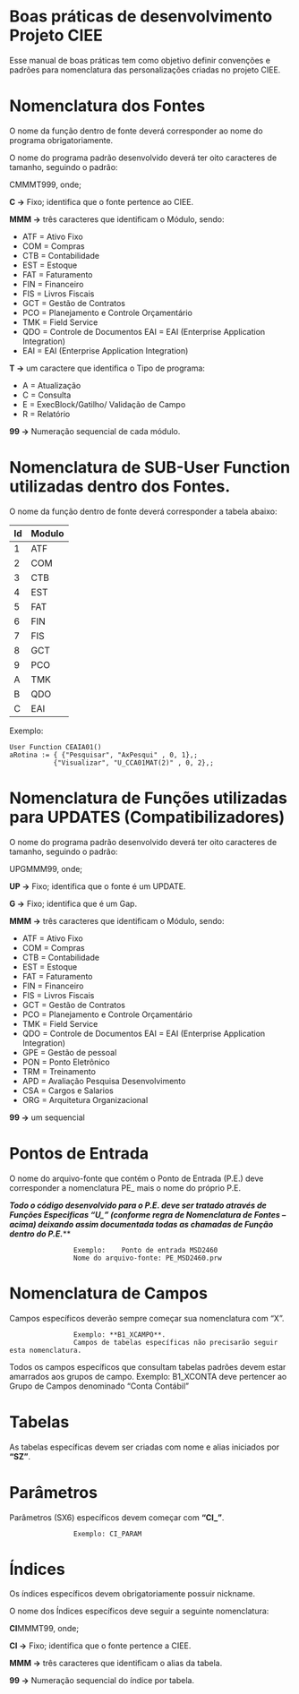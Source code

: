 # **Boas práticas de desenvolvimento Projeto CIEE**

Esse manual de boas práticas tem como objetivo definir convenções e padrões para nomenclatura das personalizações criadas no projeto CIEE.

# **Nomenclatura dos Fontes**

O nome da função dentro de fonte deverá corresponder ao nome do programa obrigatoriamente.

O nome do programa padrão desenvolvido deverá ter oito caracteres de tamanho, seguindo o padrão:

CMMMT999, onde;

**C ->** Fixo; identifica que o fonte pertence ao CIEE.

**MMM ->** três caracteres que identificam o Módulo, sendo:

- ATF = Ativo Fixo
- COM = Compras
- CTB = Contabilidade
- EST = Estoque
- FAT = Faturamento
- FIN = Financeiro
- FIS = Livros Fiscais
- GCT = Gestão de Contratos
- PCO = Planejamento e Controle Orçamentário
- TMK = Field Service
- QDO = Controle de Documentos EAI = EAI (Enterprise Application Integration)
- EAI = EAI (Enterprise Application Integration)

**T ->** um caractere que identifica o Tipo de programa:

- A = Atualização
- C = Consulta
- E = ExecBlock/Gatilho/ Validação de Campo
- R = Relatório

**99 ->** Numeração sequencial de cada módulo.

# **Nomenclatura de SUB-User Function utilizadas dentro dos Fontes.**

O nome da função dentro de fonte deverá corresponder a tabela abaixo:


| Id | Modulo |
| ------ | ------ |
| 1 | ATF |
| 2 | COM |
| 3 | CTB |
| 4 | EST |
| 5 | FAT |
| 6 | FIN |
| 7 | FIS |
| 8 | GCT |
| 9 | PCO |
| A | TMK |
| B | QDO |
| C | EAI |

Exemplo:

```
User Function CEAIA01()
aRotina := { {"Pesquisar", "AxPesqui" , 0, 1},;
           {"Visualizar", "U_CCA01MAT(2)" , 0, 2},;
```

# **Nomenclatura de Funções utilizadas para UPDATES (Compatibilizadores)**

O nome do programa padrão desenvolvido deverá ter oito caracteres de tamanho, seguindo o padrão:

UPGMMM99, onde;

**UP ->** Fixo; identifica que o fonte é um UPDATE.

**G ->** Fixo; identifica que é um Gap.

**MMM ->** três caracteres que identificam o Módulo, sendo:

- ATF = Ativo Fixo
- COM = Compras
- CTB = Contabilidade
- EST = Estoque
- FAT = Faturamento
- FIN = Financeiro
- FIS = Livros Fiscais
- GCT = Gestão de Contratos
- PCO = Planejamento e Controle Orçamentário
- TMK = Field Service
- QDO = Controle de Documentos EAI = EAI (Enterprise Application Integration)
- GPE = Gestão de pessoal
- PON = Ponto Eletrônico
- TRM = Treinamento
- APD = Avaliação Pesquisa Desenvolvimento
- CSA = Cargos e Salarios
- ORG = Arquitetura Organizacional

**99 ->** um sequencial

# **Pontos de Entrada**

O nome do arquivo-fonte que contém o Ponto de Entrada (P.E.) deve corresponder a nomenclatura PE_ mais o nome do próprio P.E.

***Todo o código desenvolvido para o P.E. deve ser tratado através de Funções Especificas “U_” (conforme regra de Nomenclatura de Fontes – acima) deixando assim documentada todas as chamadas de Função dentro do P.E.*****

                    Exemplo:    Ponto de entrada MSD2460
                    Nome do arquivo-fonte: PE_MSD2460.prw

# **Nomenclatura de Campos**     

Campos específicos deverão sempre começar sua nomenclatura com “X”.

                    Exemplo: **B1_XCAMPO**.
                    Campos de tabelas específicas não precisarão seguir esta nomenclatura.

Todos os campos específicos que consultam tabelas padrões devem estar amarrados aos grupos de campo.
Exemplo: B1_XCONTA deve pertencer ao Grupo de Campos denominado “Conta Contábil”

# **Tabelas**

As tabelas específicas devem ser criadas com nome e alias iniciados por **“SZ”**.

# **Parâmetros**

Parâmetros (SX6) específicos devem começar com **“CI_”**.

                    Exemplo: CI_PARAM

# **Índices**

Os índices específicos devem obrigatoriamente possuir nickname.

O nome dos Índices específicos deve seguir a seguinte nomenclatura:

**CI**MMMT99, onde;

**CI ->** Fixo; identifica que o fonte pertence a CIEE.

**MMM ->** três caracteres que identificam o alias da tabela.

**99 ->** Numeração sequencial do índice por tabela.
